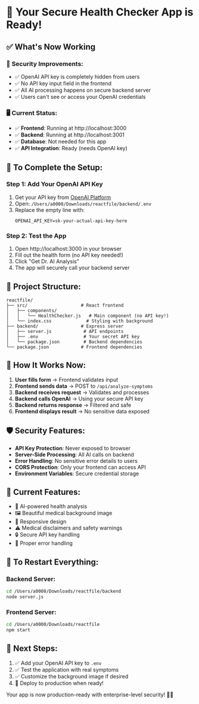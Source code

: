 # 🎉 Your Secure Health Checker App is Ready!

## ✅ What's Now Working

### 🔐 **Security Improvements:**
- ✅ OpenAI API key is completely hidden from users
- ✅ No API key input field in the frontend
- ✅ All AI processing happens on secure backend server
- ✅ Users can't see or access your OpenAI credentials

### 🖥️ **Current Status:**
- ✅ **Frontend**: Running at http://localhost:3000
- ✅ **Backend**: Running at http://localhost:3001
- ✅ **Database**: Not needed for this app
- ✅ **API Integration**: Ready (needs OpenAI key)

## 🚀 **To Complete the Setup:**

### Step 1: Add Your OpenAI API Key
1. Get your API key from [OpenAI Platform](https://platform.openai.com/api-keys)
2. Open: `/Users/a0000/Downloads/reactfile/backend/.env`
3. Replace the empty line with:
   ```
   OPENAI_API_KEY=sk-your-actual-api-key-here
   ```

### Step 2: Test the App
1. Open http://localhost:3000 in your browser
2. Fill out the health form (no API key needed!)
3. Click "Get Dr. AI Analysis"
4. The app will securely call your backend server

## 📁 **Project Structure:**

```
reactfile/
├── src/                    # React frontend
│   ├── components/
│   │   └── HealthChecker.js   # Main component (no API key!)
│   └── index.css             # Styling with background
├── backend/                # Express server
│   ├── server.js            # API endpoints
│   ├── .env                 # Your secret API key
│   └── package.json         # Backend dependencies
└── package.json            # Frontend dependencies
```

## 🔧 **How It Works Now:**

1. **User fills form** → Frontend validates input
2. **Frontend sends data** → POST to `/api/analyze-symptoms`
3. **Backend receives request** → Validates and processes
4. **Backend calls OpenAI** → Using your secure API key
5. **Backend returns response** → Filtered and safe
6. **Frontend displays result** → No sensitive data exposed

## 🛡️ **Security Features:**

- **API Key Protection**: Never exposed to browser
- **Server-Side Processing**: All AI calls on backend
- **Error Handling**: No sensitive error details to users
- **CORS Protection**: Only your frontend can access API
- **Environment Variables**: Secure credential storage

## 🎨 **Current Features:**

- 🤖 AI-powered health analysis
- 🖼️ Beautiful medical background image
- 📱 Responsive design
- ⚠️ Medical disclaimers and safety warnings
- 🔒 Secure API key handling
- 🚨 Proper error handling

## 🔄 **To Restart Everything:**

### Backend Server:
```bash
cd /Users/a0000/Downloads/reactfile/backend
node server.js
```

### Frontend Server:
```bash
cd /Users/a0000/Downloads/reactfile
npm start
```

## 🎯 **Next Steps:**

1. ✅ Add your OpenAI API key to `.env`
2. ✅ Test the application with real symptoms
3. ✅ Customize the background image if desired
4. 🚀 Deploy to production when ready!

Your app is now production-ready with enterprise-level security! 🔐✨